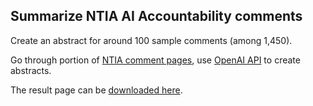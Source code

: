 ## Summarize NTIA AI Accountability comments

Create an abstract for around 100 sample comments (among 1,450).

Go through portion of 
[NTIA comment pages](https://www.regulations.gov/docket/NTIA-2023-0005/comments), 
use [OpenAI API](https://platform.openai.com/docs/api-reference/chat) to create abstracts. 

The result page can be [downloaded here](https://github.com/sproffer/NTIA_rfc_samples/releases/download/Samples/sample_extract.html).


